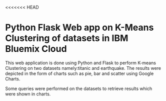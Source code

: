 <<<<<<< HEAD
# Python Flask Web app on K-Means Clustering of datasets in IBM Bluemix Cloud
 This web application is done using Python and Flask to perform K-means Clustering on two datasets namely:titanic and earthquake. The results were depicted in the form of charts such as pie, bar and scatter using Google Charts.
 
Some queries were performed on the datasets to retrieve results which were shown in charts.


